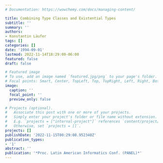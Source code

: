 ```yaml
---
# Documentation: https://wowchemy.com/docs/managing-content/

title: Combining Type Classes and Existential Types
subtitle: ''
summary: ''
authors:
- Konstantin Läufer
tags: []
categories: []
date: '1994-09-01'
lastmod: 2022-11-14T18:29:09-06:00
featured: false
draft: false

# Featured image
# To use, add an image named `featured.jpg/png` to your page's folder.
# Focal points: Smart, Center, TopLeft, Top, TopRight, Left, Right, BottomLeft, Bottom, BottomRight.
image:
  caption: ''
  focal_point: ''
  preview_only: false

# Projects (optional).
#   Associate this post with one or more of your projects.
#   Simply enter your project's folder or file name without extension.
#   E.g. `projects = ["internal-project"]` references `content/project/deep-learning/index.md`.
#   Otherwise, set `projects = []`.
projects: []
publishDate: '2022-11-15T00:29:08.952340Z'
publication_types:
- '1'
abstract: ''
publication: '*Proc. Latin American Informatics Conf. (PANEL)*'
---
```

